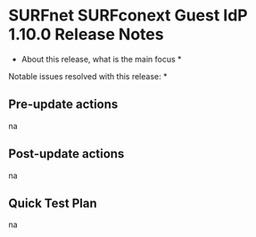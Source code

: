 # SURFnet SURFconext Guest IdP 1.10.0 Release Notes #

* About this release, what is the main focus *

Notable issues resolved with this release:
*


Pre-update actions
------------------
na

Post-update actions
-------------------
na

Quick Test Plan
---------------
na